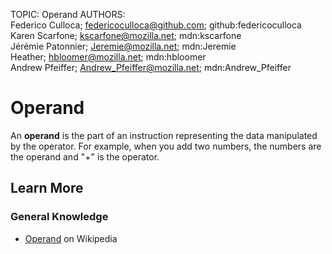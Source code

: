 TOPIC: Operand
AUTHORS: Federico Culloca; federicoculloca@github.com; github:federicoculloca
         Karen Scarfone; kscarfone@mozilla.net; mdn:kscarfone
         Jérémie Patonnier; Jeremie@mozilla.net; mdn:Jeremie
         Heather; hbloomer@mozilla.net; mdn:hbloomer
         Andrew Pfeiffer; Andrew_Pfeiffer@mozilla.net; mdn:Andrew_Pfeiffer

# Operand

An **operand** is the part of an instruction representing the data manipulated by the operator. For
example, when you add two numbers, the numbers are the operand and "+" is the operator.

## Learn More

### General Knowledge

- [Operand](https://en.wikipedia.org/wiki/Operand) on Wikipedia
